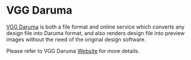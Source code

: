 # VGG Daruma

[VGG Daruma](https://verygoodgraphics.com/daruma) is both a file format and
online service which converts any design file into Daruma format, and also
renders design file into preview images without the need of the original design
software.

Please refer to VGG Daruma [Website](https://verygoodgraphics.com/daruma) for
more details.

